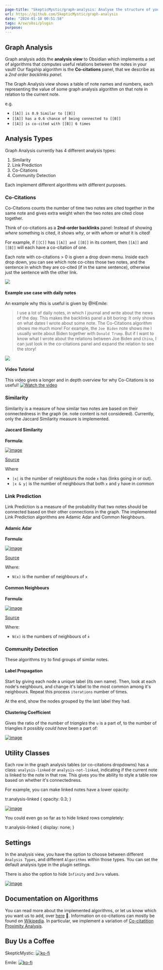 ```yaml
---
page-title: "SkepticMystic/graph-analysis: Analyse the structure of your Obsidian graph using various analysis techniques"
url: https://github.com/SkepticMystic/graph-analysis
date: "2024-01-18 00:51:58"
tags: A/sw/obsi/plugin
purpose:
---
```


## Graph Analysis

Graph analysis adds the **analysis view** to Obsidian which implements a set of algorithms that computes useful relations between the notes in your vault! Our flagship algorithm is the **Co-citations** panel, that we describe as a *2nd order backlinks panel*.

The Graph Analysis view shows a table of note names and numbers, each representing the value of some graph analysis algorithm on that note in relation to the current note.

e.g.

-   `[[A]] is 0.9 Similar to [[B]]`
-   `[[A]] has a 0.6 chance of being connected to [[B]]`
-   `[[A]] is co-cited with [[B]] 6 times`

## Analysis Types

Graph Analysis currently has 4 different analysis types:

1.  Similarity
2.  Link Prediction
3.  Co-Citations
4.  Community Detection

Each implement different algorithms with different purposes.

### Co-Citations

Co-Citations counts the number of time two notes are cited together in the same note and gives extra weight when the two notes are cited close together.

Think of co-citations as a **2nd-order backlinks** panel: Instead of showing *where* something is cited, it shows *why*, or with *whom* or *what* it is cited!

For example, if `[[C]]` has `[[A]] and [[B]]` in its content, then `[[A]]` and `[[B]]` will each have a co-citation of one.

Each note with co-citations > 0 is given a drop down menu. Inside each drop down, you can see which note co-cites those two notes, and the sentence in which they are co-cited (if in the same sentence), otherwise just the sentence with the other link.

[![](https://camo.githubusercontent.com/cf6d3be756aaa42397d449c87f4b961d618c7e271741ec59c6c32c5bfbfe3dd0/68747470733a2f2f692e696d6775722e636f6d2f397973704f6b4e2e706e67)](https://camo.githubusercontent.com/cf6d3be756aaa42397d449c87f4b961d618c7e271741ec59c6c32c5bfbfe3dd0/68747470733a2f2f692e696d6775722e636f6d2f397973704f6b4e2e706e67)

#### Example use case with daily notes

An example why this is useful is given by @HEmile:

> I use a lot of daily notes, in which I journal and write about the news of the day. This makes the backlinks panel a bit boring: It only shows on what dates I wrote about some note. The Co-Citations algorithm shows me much more! For example, the `Joe Biden` note shows me I usually write about Biden together with `Donald Trump`. But if I want to know what I wrote about the relations between Joe Biden and `China`, I can just look in the co-citations panel and expand the relation to see the story!

[![](https://camo.githubusercontent.com/0d2cfb65dc26702990036fff8072fae79bd4903d32814f2a33586a97b19b7711/68747470733a2f2f692e696d6775722e636f6d2f7564506b7556332e706e67)](https://camo.githubusercontent.com/0d2cfb65dc26702990036fff8072fae79bd4903d32814f2a33586a97b19b7711/68747470733a2f2f692e696d6775722e636f6d2f7564506b7556332e706e67)

#### Video Tutorial

This video gives a longer and in depth overview for why Co-Citations is so useful! [![Watch the video](https://camo.githubusercontent.com/728bf10bbfcb5f0f3f0245ef62c501f536ee7a505b7a7ce7ef29915f11641af7/68747470733a2f2f79742d656d6265642e6865726f6b756170702e636f6d2f656d6265643f763d724b364a56447247455241)](https://youtu.be/rK6JVDrGERA)

### Similarity

Similarity is a measure of how similar two notes are based on their connectedness in the graph (ie. note content is not considered). Currently, only the Jaccard Similarity measure is implemented.

#### Jaccard Similarity

**Formula**:

[![image](https://user-images.githubusercontent.com/70717676/139872572-93504295-6d29-4722-bdb1-3fbeb7bc22ec.png)](https://user-images.githubusercontent.com/70717676/139872572-93504295-6d29-4722-bdb1-3fbeb7bc22ec.png)

[Source](https://neo4j.com/docs/graph-data-science/current/alpha-algorithms/jaccard/#alpha-algorithms-similarity-jaccard-context)

Where

-   `|x|` is the number of neighbours the node `x` has (links going in or out).
-   `|x & y|` is the number of neighbours that both `x` and `y` have in common

### Link Prediction

Link Prediction is a measure of the probability that two notes should be connected based on their other connections in the graph. The implemented Link Prediction algorithms are Adamic Adar and Common Neighbours.

#### Adamic Adar

**Formula**:

[![image](https://user-images.githubusercontent.com/70717676/139873180-c870e072-843c-42a9-83fc-87205b408754.png)](https://user-images.githubusercontent.com/70717676/139873180-c870e072-843c-42a9-83fc-87205b408754.png)

[Source](https://neo4j.com/docs/graph-data-science/current/alpha-algorithms/adamic-adar/)

Where:

-   `N(x)` is the number of neighbours of `x`

#### Common Neighbours

**Formula**:

[![image](https://user-images.githubusercontent.com/70717676/139873406-d0542335-3b8c-4d08-8a5b-4510408ebd4e.png)](https://user-images.githubusercontent.com/70717676/139873406-d0542335-3b8c-4d08-8a5b-4510408ebd4e.png)

[Source](https://neo4j.com/docs/graph-data-science/current/alpha-algorithms/common-neighbors/)

Where:

-   `N(x)` is the numbers of neighbours of `x`

### Community Detection

These algorithms try to find groups of similar notes.

#### Label Propagation

Start by giving each node a unique label (its own name). Then, look at each node's neighbours, and change it's label to the most common among it's neighbours. Repeat this process `iterations` number of times.

At the end, show the nodes grouped by the last label they had.

#### Clustering Coefficient

Gives the ratio of the number of *triangles* the `u` is a part of, to the number of triangles it possibly *could have* been a part of:

[![image](https://user-images.githubusercontent.com/70717676/140610147-0a05201f-d9c7-4c0c-b423-6bbeeb81253b.png)](https://user-images.githubusercontent.com/70717676/140610147-0a05201f-d9c7-4c0c-b423-6bbeeb81253b.png)

## Utility Classes

Each row in the graph analysis tables (or co-citations dropdowns) has a class: `analysis-linked` or `analysis-not-linked`, indicating if the current note is linked to the note in that row. This gives you the ability to style a table row based on whether it's connectedness.

For example, you can make linked notes have a lower opacity:

tr.analysis-linked {
  opacity: 0.3;
}

[![image](https://user-images.githubusercontent.com/70717676/139862955-75284ff5-0ced-4548-bf6e-caa353a16fe0.png)](https://user-images.githubusercontent.com/70717676/139862955-75284ff5-0ced-4548-bf6e-caa353a16fe0.png)

You could even go so far as to hide linked rows completely:

tr.analysis-linked {
  display: none;
}

## Settings

In the analysis view, you have the option to choose between different `Analysis Types`, and different `Algorithms` within those types. You can set the default analysis type in the plugin settings.

There is also the option to hide `Infinity` and `Zero` values.

[![image](https://user-images.githubusercontent.com/70717676/138652879-d8b0e4a7-d70a-44e8-ba3c-67e04f6a8edd.png)](https://user-images.githubusercontent.com/70717676/138652879-d8b0e4a7-d70a-44e8-ba3c-67e04f6a8edd.png)

## Documentation on Algorithms

You can read more about the implemented algorithms, or let us know which you want us to add, over [here](https://neo4j.com/docs/graph-data-science/current/algorithms/) 👀. Information on co-citations can mostly be found on [Wikipedia](https://en.wikipedia.org/wiki/Co-citation). In particular, we implement a variation of [Co-citatition Proximity Analysis](https://en.wikipedia.org/wiki/Co-citation_Proximity_Analysis).

## Buy Us a Coffee

SkepticMystic: [![ko-fi](https://camo.githubusercontent.com/ce32b4940b9ebf361cfd346ba0582815846406854cd2f701c11a85cb21eaa939/68747470733a2f2f6b6f2d66692e636f6d2f696d672f676974687562627574746f6e5f736d2e737667)](https://ko-fi.com/G2G454TZF)

Emile: [![ko-fi](https://camo.githubusercontent.com/ce32b4940b9ebf361cfd346ba0582815846406854cd2f701c11a85cb21eaa939/68747470733a2f2f6b6f2d66692e636f6d2f696d672f676974687562627574746f6e5f736d2e737667)](https://ko-fi.com/Emile)